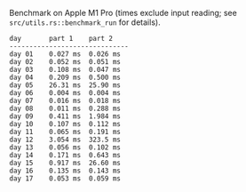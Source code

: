 Benchmark on Apple M1 Pro (times exclude input reading; see `src/utils.rs::benchmark_run` for details).

```
day       part 1    part 2
------------------------------
day 01    0.027 ms  0.026 ms
day 02    0.052 ms  0.051 ms
day 03    0.108 ms  0.047 ms
day 04    0.209 ms  0.500 ms
day 05    26.31 ms  25.90 ms
day 06    0.004 ms  0.004 ms
day 07    0.016 ms  0.018 ms
day 08    0.011 ms  0.288 ms
day 09    0.411 ms  1.984 ms
day 10    0.107 ms  0.112 ms
day 11    0.065 ms  0.191 ms
day 12    3.054 ms  323.5 ms
day 13    0.056 ms  0.102 ms
day 14    0.171 ms  0.643 ms
day 15    0.917 ms  26.60 ms
day 16    0.135 ms  0.143 ms
day 17    0.053 ms  0.059 ms
```